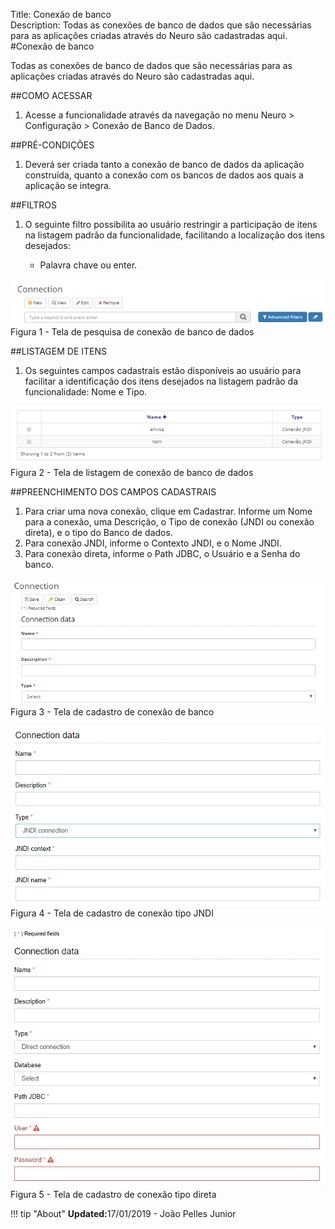 Title: Conexão de banco  
Description: Todas as conexões de banco de dados que são necessárias para as aplicações criadas através do Neuro são cadastradas aqui.    
#Conexão de banco    

Todas as conexões de banco de dados que são necessárias para as aplicações criadas através do Neuro são cadastradas aqui.    

##COMO ACESSAR    
1. Acesse a funcionalidade através da navegação no menu Neuro > Configuração > Conexão de Banco de Dados.  

##PRÉ-CONDIÇÕES  
1. Deverá ser criada tanto a conexão de banco de dados da aplicação construída, quanto a conexão com os bancos de dados aos quais a aplicação se integra.    

##FILTROS  
1. O seguinte filtro possibilita ao usuário restringir a participação de itens na listagem padrão da funcionalidade, facilitando a localização dos itens desejados:     

    * Palavra chave ou enter.    

![Screenshot](images/DataConnection-Filters.png)    
Figura 1 - Tela de pesquisa de conexão de banco de dados     

##LISTAGEM DE ITENS    
1. Os seguintes campos cadastrais estão disponíveis ao usuário para facilitar a identificação dos itens desejados na listagem padrão da funcionalidade: Nome e Tipo.   

![Screenshot](images/DataConnection-ItemsList.png)   
Figura 2 - Tela de listagem de conexão de banco de dados     

##PREENCHIMENTO DOS CAMPOS CADASTRAIS    
1. Para criar uma nova conexão, clique em Cadastrar. Informe um Nome para a conexão, uma Descrição, o Tipo de conexão (JNDI ou conexão direta), e o tipo do Banco de dados.    
2. Para conexão JNDI, informe o Contexto JNDI, e o Nome JNDI.   
3. Para conexão direta, informe o Path JDBC, o Usuário e a Senha do banco.   

![Screenshot](images/DataConnection-register.png)   
Figura 3 - Tela de cadastro de conexão de banco   

![Screenshot](images/DataConnection-JNDI.png)     
Figura 4 - Tela de cadastro de conexão tipo JNDI   

![Screenshot](images/DataConnection-direct.png)   
Figura 5 - Tela de cadastro de conexão tipo direta  


!!! tip "About"
    <b>Updated:</b>17/01/2019 - João Pelles Junior
